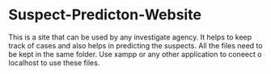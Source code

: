 # Suspect-Predicton-Website
This is a site that can be used by any investigate agency. It helps to keep track of cases and also helps in predicting the suspects.
All the files need to be kept in the same folder.
Use xampp or any other application to coneect o localhost to use these files.
